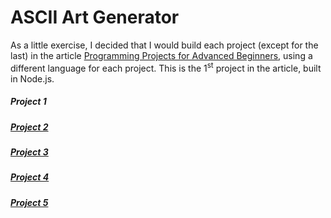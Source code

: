 # ASCII Art Generator

As a little exercise, I decided that I would build each project (except for the last) in the article [Programming Projects for Advanced Beginners](https://robertheaton.com/2018/12/08/programming-projects-for-advanced-beginners/), using a different language for each project. This is the 1<sup>st</sup> project in the article, built in Node.js.
##### Project 1
##### [Project 2](https://github.com/cheminduroi/GameOfLife)
##### [Project 3](https://github.com/cheminduroi/ticTacToeAI)
##### [Project 4](https://github.com/cheminduroi/PhotoMosaics)
##### [Project 5](https://github.com/cheminduroi/snake)
